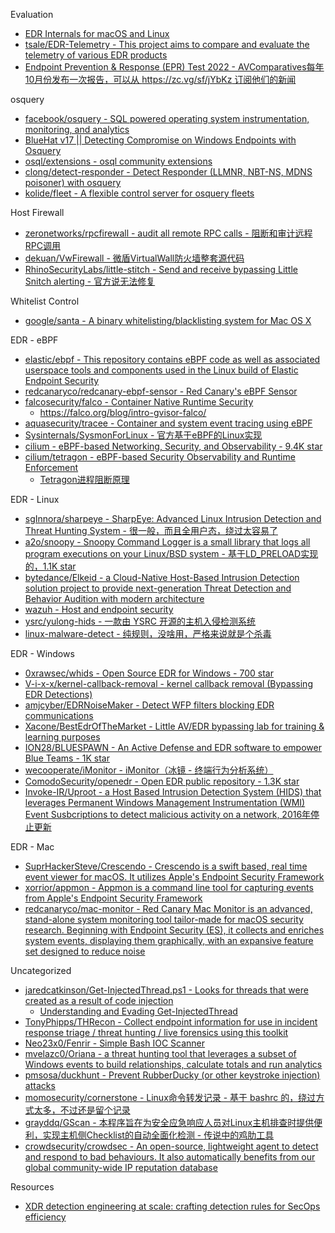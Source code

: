 Evaluation

* [EDR Internals for macOS and Linux](https://www.outflank.nl/blog/2024/06/03/edr-internals-macos-linux/)
* [tsale/EDR-Telemetry - This project aims to compare and evaluate the telemetry of various EDR products](https://github.com/tsale/EDR-Telemetry)
* [Endpoint Prevention & Response (EPR) Test 2022 - AVComparatives每年10月份发布一次报告，可以从 https://zc.vg/sf/jYbKz 订阅他们的新闻](https://www.av-comparatives.org/endpoint-prevention-response-epr-test-2022/)

osquery

* [facebook/osquery - SQL powered operating system instrumentation, monitoring, and analytics](https://github.com/facebook/osquery)
* [BlueHat v17 || Detecting Compromise on Windows Endpoints with Osquery](https://www.slideshare.net/MSbluehat/bluehat-v17-detecting-compromise-on-windows-endpoints-with-osquery-84024735)
* [osql/extensions - osql community extensions](https://github.com/osql/extensions)
* [clong/detect-responder - Detect Responder (LLMNR, NBT-NS, MDNS poisoner) with osquery](https://github.com/clong/detect-responder)
* [kolide/fleet - A flexible control server for osquery fleets](https://github.com/kolide/fleet)

Host Firewall

* [zeronetworks/rpcfirewall - audit all remote RPC calls - 阻断和审计远程RPC调用](https://github.com/zeronetworks/rpcfirewall)
* [dekuan/VwFirewall - 微盾VirtualWall防火墙整套源代码](https://github.com/dekuan/VwFirewall)
* [RhinoSecurityLabs/little-stitch - Send and receive bypassing Little Snitch alerting - 官方说无法修复](https://github.com/RhinoSecurityLabs/little-stitch)

Whitelist Control

* [google/santa - A binary whitelisting/blacklisting system for Mac OS X](https://github.com/google/santa)

EDR - eBPF

* [elastic/ebpf - This repository contains eBPF code as well as associated userspace tools and components used in the Linux build of Elastic Endpoint Security](https://github.com/elastic/ebpf)
* [redcanaryco/redcanary-ebpf-sensor - Red Canary's eBPF Sensor](https://github.com/redcanaryco/redcanary-ebpf-sensor)
* [falcosecurity/falco - Container Native Runtime Security](https://github.com/falcosecurity/falco)
  * https://falco.org/blog/intro-gvisor-falco/
* [aquasecurity/tracee - Container and system event tracing using eBPF](https://github.com/aquasecurity/tracee)
* [Sysinternals/SysmonForLinux - 官方基于eBPF的Linux实现](https://github.com/Sysinternals/SysmonForLinux)
* [cilium - eBPF-based Networking, Security, and Observability - 9.4K star](https://github.com/cilium/cilium)
* [cilium/tetragon - eBPF-based Security Observability and Runtime Enforcement](https://github.com/cilium/tetragon)
  * [Tetragon进程阻断原理](https://mp.weixin.qq.com/s/BT1efaHicwqHWrwDtT_f5w)

EDR - Linux

* [sgInnora/sharpeye - SharpEye: Advanced Linux Intrusion Detection and Threat Hunting System - 很一般，而且全用户态，绕过太容易了](https://github.com/sgInnora/sharpeye)
* [a2o/snoopy - Snoopy Command Logger is a small library that logs all program executions on your Linux/BSD system - 基于LD_PRELOAD实现的，1.1K star](https://github.com/a2o/snoopy)
* [bytedance/Elkeid - a Cloud-Native Host-Based Intrusion Detection solution project to provide next-generation Threat Detection and Behavior Audition with modern architecture](https://github.com/bytedance/Elkeid)
* [wazuh - Host and endpoint security](https://github.com/wazuh/wazuh)
* [ysrc/yulong-hids - 一款由 YSRC 开源的主机入侵检测系统](https://github.com/ysrc/yulong-hids)
* [linux-malware-detect - 纯规则，没啥用，严格来说就是个杀毒](https://www.rfxn.com/projects/linux-malware-detect/)

EDR - Windows

* [0xrawsec/whids - Open Source EDR for Windows - 700 star](https://github.com/0xrawsec/whids)
* [V-i-x-x/kernel-callback-removal - kernel callback removal (Bypassing EDR Detections)](https://github.com/V-i-x-x/kernel-callback-removal)
* [amjcyber/EDRNoiseMaker - Detect WFP filters blocking EDR communications](https://github.com/amjcyber/EDRNoiseMaker)
* [Xacone/BestEdrOfTheMarket - Little AV/EDR bypassing lab for training & learning purposes](https://github.com/Xacone/BestEdrOfTheMarket)
* [ION28/BLUESPAWN - An Active Defense and EDR software to empower Blue Teams - 1K star](https://github.com/ION28/BLUESPAWN)
* [wecooperate/iMonitor - iMonitor（冰镜 - 终端行为分析系统）](https://github.com/wecooperate/iMonitor)
* [ComodoSecurity/openedr - Open EDR public repository - 1.3K star](https://github.com/ComodoSecurity/openedr)
* [Invoke-IR/Uproot - a Host Based Intrusion Detection System (HIDS) that leverages Permanent Windows Management Instrumentation (WMI) Event Susbcriptions to detect malicious activity on a network, 2016年停止更新](https://github.com/Invoke-IR/Uproot)

EDR - Mac

* [SuprHackerSteve/Crescendo - Crescendo is a swift based, real time event viewer for macOS. It utilizes Apple's Endpoint Security Framework](https://github.com/SuprHackerSteve/Crescendo)
* [xorrior/appmon - Appmon is a command line tool for capturing events from Apple's Endpoint Security Framework](https://bitbucket.org/xorrior/appmon/src/master/)
* [redcanaryco/mac-monitor - Red Canary Mac Monitor is an advanced, stand-alone system monitoring tool tailor-made for macOS security research. Beginning with Endpoint Security (ES), it collects and enriches system events, displaying them graphically, with an expansive feature set designed to reduce noise](https://github.com/redcanaryco/mac-monitor)

Uncategorized

* [jaredcatkinson/Get-InjectedThread.ps1 - Looks for threads that were created as a result of code injection](https://gist.github.com/jaredcatkinson/23905d34537ce4b5b1818c3e6405c1d2)
  * [Understanding and Evading Get-InjectedThread](https://blog.xpnsec.com/undersanding-and-evading-get-injectedthread/)
* [TonyPhipps/THRecon - Collect endpoint information for use in incident response triage / threat hunting / live forensics using this toolkit](https://github.com/TonyPhipps/THRecon)
* [Neo23x0/Fenrir - Simple Bash IOC Scanner](https://github.com/Neo23x0/Fenrir)
* [mvelazc0/Oriana - a threat hunting tool that leverages a subset of Windows events to build relationships, calculate totals and run analytics](https://github.com/mvelazc0/Oriana/)
* [pmsosa/duckhunt - Prevent RubberDucky (or other keystroke injection) attacks](https://github.com/pmsosa/duckhunt)
* [momosecurity/cornerstone - Linux命令转发记录 - 基于 bashrc 的，绕过方式太多，不过还是留个记录](https://github.com/momosecurity/cornerstone)
* [grayddq/GScan - 本程序旨在为安全应急响应人员对Linux主机排查时提供便利，实现主机侧Checklist的自动全面化检测 - 传说中的鸡肋工具](https://github.com/grayddq/GScan)
* [crowdsecurity/crowdsec - An open-source, lightweight agent to detect and respond to bad behaviours. It also automatically benefits from our global community-wide IP reputation database](https://github.com/crowdsecurity/crowdsec/)

Resources

* [XDR detection engineering at scale: crafting detection rules for SecOps efficiency](https://blog.sekoia.io/xdr-detection-rules-at-scale/)
